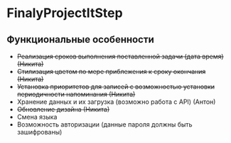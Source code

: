 # FinalyProjectItStep

## Функциональные особенности

- ~~Реализация сроков выполнения поставленной задачи (дата время) (Никита)~~
- ~~Стилизация цветом по мере приблежения к сроку окончания (Никита)~~
- ~~Установка приоритетов для записей с возможностью установки периодичности напоминания (Никита)~~
- Хранение данных и их загрузка (возможно работа с API) (Антон)
- ~~Обновление дизайна (Никита)~~
- Смена языка
- Возможность авторизации (данные пароля должны быть зашифрованы)
